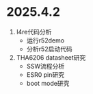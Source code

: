 # 2025.4.2
1. l4re代码分析
    - 运行r52demo
    - 分析r52启动代码
2. THA6206 datasheet研究
    - SSW流程分析
    - ESR0 pin研究
    - boot mode研究